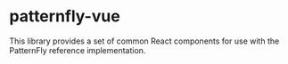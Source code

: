 # patternfly-vue
This library provides a set of common React components for use with the PatternFly reference implementation.
